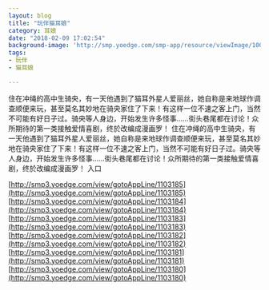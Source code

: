 ```yaml
---
layout: blog
title: "玩伴猫耳娘"
category: 耳娘
date: "2018-02-09 17:02:54"
background-image: 'http://smp.yoedge.com/smp-app/resource/viewImage/1003482appline.png'
tags:
- 玩伴
- 猫耳娘

---
```

住在冲绳的高中生骑央，有一天他遇到了猫耳外星人爱丽丝，她自称是来地球作调查顺便来玩，甚至莫名其妙地在骑央家住了下来！有这样一位不速之客上门，当然不可能有好日子过。骑央等人身边，开始发生许多怪事……街头巷尾都在讨论！众所期待的第一类接触爱情喜剧，终於改编成漫画罗！
住在冲绳的高中生骑央，有一天他遇到了猫耳外星人爱丽丝，她自称是来地球作调查顺便来玩，甚至莫名其妙地在骑央家住了下来！有这样一位不速之客上门，当然不可能有好日子过。骑央等人身边，开始发生许多怪事……街头巷尾都在讨论！众所期待的第一类接触爱情喜剧，终於改编成漫画罗！
入口

[http://smp3.yoedge.com/view/gotoAppLine/1103185](http://smp3.yoedge.com/view/gotoAppLine/1103185)
[http://smp3.yoedge.com/view/gotoAppLine/1103184](http://smp3.yoedge.com/view/gotoAppLine/1103184)
[http://smp3.yoedge.com/view/gotoAppLine/1103183](http://smp3.yoedge.com/view/gotoAppLine/1103183)
[http://smp3.yoedge.com/view/gotoAppLine/1103182](http://smp3.yoedge.com/view/gotoAppLine/1103182)
[http://smp3.yoedge.com/view/gotoAppLine/1103181](http://smp3.yoedge.com/view/gotoAppLine/1103181)
[http://smp3.yoedge.com/view/gotoAppLine/1103180](http://smp3.yoedge.com/view/gotoAppLine/1103180)

        
